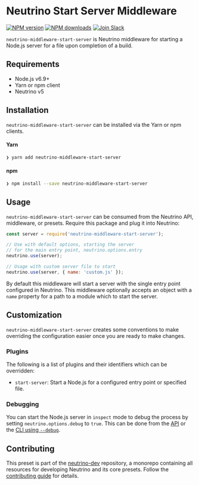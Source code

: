 # Neutrino Start Server Middleware
[![NPM version][npm-image]][npm-url] [![NPM downloads][npm-downloads]][npm-url] [![Join Slack][slack-image]][slack-url]

`neutrino-middleware-start-server` is Neutrino middleware for starting a Node.js server for a file upon
completion of a build.

## Requirements

- Node.js v6.9+
- Yarn or npm client
- Neutrino v5

## Installation

`neutrino-middleware-start-server` can be installed via the Yarn or npm clients.

#### Yarn

```bash
❯ yarn add neutrino-middleware-start-server
```

#### npm

```bash
❯ npm install --save neutrino-middleware-start-server
```

## Usage

`neutrino-middleware-start-server` can be consumed from the Neutrino API, middleware, or presets. Require this package
and plug it into Neutrino:

```js
const server = require('neutrino-middleware-start-server');

// Use with default options, starting the server
// for the main entry point, neutrino.options.entry
neutrino.use(server);

// Usage with custom server file to start
neutrino.use(server, { name: 'custom.js' });
```

By default this middleware will start a server with the single entry point configured in Neutrino.
This middleware optionally accepts an object with a `name` property for a path to a module which to start the server.

## Customization

`neutrino-middleware-start-server` creates some conventions to make overriding the configuration easier once you are ready to
make changes.

### Plugins

The following is a list of plugins and their identifiers which can be overridden:

- `start-server`: Start a Node.js for a configured entry point or specified file.

### Debugging

You can start the Node.js server in `inspect` mode to debug the process by setting `neutrino.options.debug` to `true`.
This can be done from the [API](../../api#optionsdebug) or the [CLI using `--debug`](../../cli#-debug).

## Contributing

This preset is part of the [neutrino-dev](https://github.com/mozilla-neutrino/neutrino-dev) repository, a monorepo
containing all resources for developing Neutrino and its core presets. Follow the
[contributing guide](../../contributing/README.md) for details.

[npm-image]: https://img.shields.io/npm/v/neutrino-middleware-start-server.svg
[npm-downloads]: https://img.shields.io/npm/dt/neutrino-middleware-start-server.svg
[npm-url]: https://npmjs.org/package/neutrino-middleware-start-server
[slack-image]: https://neutrino-slack.herokuapp.com/badge.svg
[slack-url]: https://neutrino-slack.herokuapp.com/
